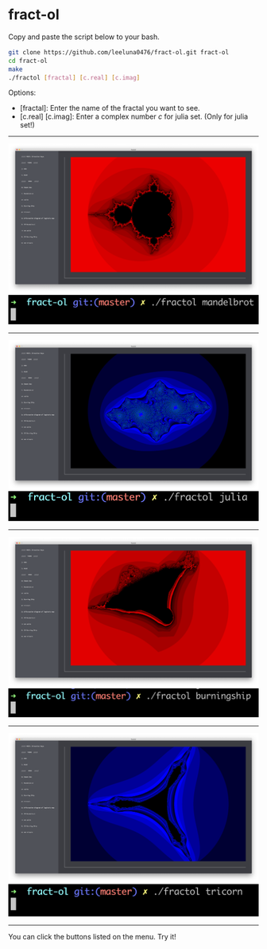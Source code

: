 # fract-ol
<!-- First, get explanations about each fractals.
[fractals.md](fractals.md) -->
Copy and paste the script below to your bash.
```bash
git clone https://github.com/leeluna0476/fract-ol.git fract-ol
cd fract-ol
make
./fractol [fractal] [c.real] [c.imag]
```
Options:
- [fractal]: Enter the name of the fractal you want to see.
- [c.real] [c.imag]: Enter a complex number $c$ for julia set. (Only for julia set!)

---

![](pictures/mandelbrot.png)
![](pictures/mandelbrot_arg.png)

---

![](pictures/julia.png)
![](pictures/julia_arg.png)

---

![](pictures/burningship.png)
![](pictures/burningship_arg.png)

---

![](pictures/tricorn.png)
![](pictures/tricorn_arg.png)

---

You can click the buttons listed on the menu.
Try it!
